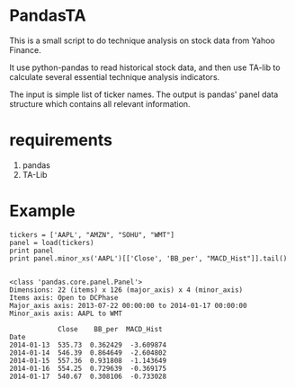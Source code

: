 PandasTA
========

This is a small script to do technique analysis on stock data from Yahoo Finance.

It use python-pandas to read historical stock data, 
and then use TA-lib to calculate several essential technique analysis indicators.

The input is simple list of ticker names.
The output is pandas' panel data structure which contains all relevant information.

# requirements
1. pandas
2. TA-Lib

# Example 
	tickers = ['AAPL', "AMZN", "SOHU", "WMT"]
	panel = load(tickers)
	print panel
	print panel.minor_xs('AAPL')[['Close', 'BB_per', "MACD_Hist"]].tail()

	
	<class 'pandas.core.panel.Panel'>
	Dimensions: 22 (items) x 126 (major_axis) x 4 (minor_axis)
	Items axis: Open to DCPhase
	Major_axis axis: 2013-07-22 00:00:00 to 2014-01-17 00:00:00
	Minor_axis axis: AAPL to WMT

				Close    BB_per  MACD_Hist
	Date                                   
	2014-01-13  535.73  0.362429  -3.609874
	2014-01-14  546.39  0.864649  -2.604802
	2014-01-15  557.36  0.931808  -1.143649
	2014-01-16  554.25  0.729639  -0.369175
	2014-01-17  540.67  0.308106  -0.733028
